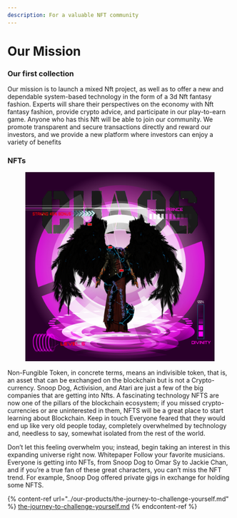 ```yaml
---
description: For a valuable NFT community
---
```


# Our Mission

### Our first collection

Our mission is to launch a mixed Nft project, as well as to offer a new and dependable system-based technology in the form of a 3d Nft fantasy fashion. Experts will share their perspectives on the economy with Nft fantasy fashion, provide crypto advice, and participate in our play-to-earn game. Anyone who has this Nft will be able to join our community. We promote transparent and secure transactions directly and reward our investors, and we provide a new platform where investors can enjoy a variety of benefits

### NFTs&#x20;

<figure><img src="../.gitbook/assets/chaos.PNG" alt=""><figcaption></figcaption></figure>

Non-Fungible Token, in concrete terms, means an indivisible token, that is, an asset that can be exchanged on the blockchain but is not a Crypto-currency. Snoop Dog, Activision, and Atari are just a few of the big companies that are getting into Nfts. A fascinating technology NFTS are now one of the pillars of the blockchain ecosystem; if you missed crypto-currencies or are uninterested in them, NFTS will be a great place to start learning about Blockchain. Keep in touch Everyone feared that they would end up like very old people today, completely overwhelmed by technology and, needless to say, somewhat isolated from the rest of the world.&#x20;

Don’t let this feeling overwhelm you; instead, begin taking an interest in this expanding universe right now. Whitepaper Follow your favorite musicians. Everyone is getting into NFTs, from Snoop Dog to Omar Sy to Jackie Chan, and if you’re a true fan of these great characters, you can’t miss the NFT trend. For example, Snoop Dog offered private gigs in exchange for holding some NFTS.

{% content-ref url="../our-products/the-journey-to-challenge-yourself.md" %}
[the-journey-to-challenge-yourself.md](../our-products/the-journey-to-challenge-yourself.md)
{% endcontent-ref %}
